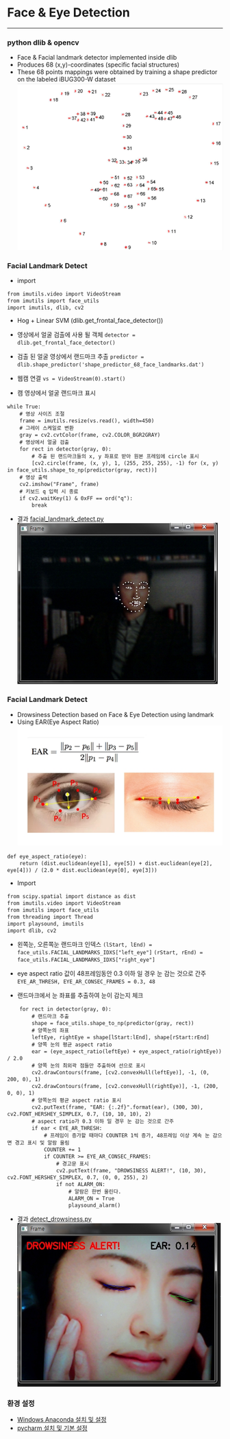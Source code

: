 # Face & Eye Detection

---
###  python dlib & opencv
- Face & Facial landmark detector implemented inside dlib
- Produces 68 (x,y)-coordinates (specific facial structures)
- These 68 points mappings were obtained by training a shape predictor on the labeled iBUG300-W dataset
![](/image/facial68.png)

### Facial Landmark Detect
- import
```
from imutils.video import VideoStream
from imutils import face_utils
import imutils, dlib, cv2
```

- Hog + Linear SVM (dlib.get_frontal_face_detector())
 - 영상에서 얼굴 검출에 사용 될 객체
 `detector = dlib.get_frontal_face_detector()`
 - 검출 된 얼굴 영상에서 랜드마크 추출
`predictor = dlib.shape_predictor('shape_predictor_68_face_landmarks.dat')`
 - 웹캠 연결
`vs = VideoStream(0).start()`

- 캠 영상에서 얼굴 랜드마크 표시
```
while True:
    # 영상 사이즈 조절
    frame = imutils.resize(vs.read(), width=450)
    # 그레이 스케일로 변환
    gray = cv2.cvtColor(frame, cv2.COLOR_BGR2GRAY)
    # 영상에서 얼굴 검출
    for rect in detector(gray, 0):
        # 추출 된 랜드마크들의 x, y 좌표로 받아 원본 프레임에 circle 표시
        [cv2.circle(frame, (x, y), 1, (255, 255, 255), -1) for (x, y) in face_utils.shape_to_np(predictor(gray, rect))]
    # 영상 출력
    cv2.imshow("Frame", frame)
    # 키보드 q 입력 시 종료
    if cv2.waitKey(1) & 0xFF == ord("q"):
        break
```

- 결과 [facial_landmark_detect.py](/facial_landmark_detect.py)
![](/image/landmark.jpg)

### Facial Landmark Detect
- Drowsiness Detection based on Face & Eye Detection using landmark
 - Using EAR(Eye Aspect Ratio)
![](/image/ear.jpg)
```
def eye_aspect_ratio(eye):
    return (dist.euclidean(eye[1], eye[5]) + dist.euclidean(eye[2], eye[4])) / (2.0 * dist.euclidean(eye[0], eye[3]))
```

- Import
```
from scipy.spatial import distance as dist
from imutils.video import VideoStream
from imutils import face_utils
from threading import Thread
import playsound, imutils
import dlib, cv2
```

- 왼쪽눈, 오른쪽눈 랜드마크 인덱스
`(lStart, lEnd) = face_utils.FACIAL_LANDMARKS_IDXS["left_eye"]`
`(rStart, rEnd) = face_utils.FACIAL_LANDMARKS_IDXS["right_eye"]
`
- eye aspect ratio 값이 48프레임동안 0.3 이하 일 경우 눈 감는 것으로 간주
`EYE_AR_THRESH, EYE_AR_CONSEC_FRAMES = 0.3, 48`

- 랜드마크에서 눈 좌표를 추출하여 눈이 감는지 체크
```
    for rect in detector(gray, 0):
        # 랜드마크 추출
        shape = face_utils.shape_to_np(predictor(gray, rect))
        # 양쪽눈의 좌표
        leftEye, rightEye = shape[lStart:lEnd], shape[rStart:rEnd]
        # 양쪽 눈의 평균 aspect ratio
        ear = (eye_aspect_ratio(leftEye) + eye_aspect_ratio(rightEye)) / 2.0
        # 양쪽 눈의 최외곽 점들만 추출하여 선으로 표시
        cv2.drawContours(frame, [cv2.convexHull(leftEye)], -1, (0, 200, 0), 1)
        cv2.drawContours(frame, [cv2.convexHull(rightEye)], -1, (200, 0, 0), 1)
        # 양쪽눈의 평균 aspect ratio 표시
        cv2.putText(frame, "EAR: {:.2f}".format(ear), (300, 30), cv2.FONT_HERSHEY_SIMPLEX, 0.7, (10, 10, 10), 2)
        # aspect ratio가 0.3 이하 일 경우 눈 감는 것으로 간주
        if ear < EYE_AR_THRESH:
            # 프레임이 증가할 때마다 COUNTER 1씩 증가, 48프레임 이상 계속 눈 감으면 경고 표시 및 알람 울림
            COUNTER += 1
            if COUNTER >= EYE_AR_CONSEC_FRAMES:
                # 경고문 표시
                cv2.putText(frame, "DROWSINESS ALERT!", (10, 30), cv2.FONT_HERSHEY_SIMPLEX, 0.7, (0, 0, 255), 2)
                if not ALARM_ON:
                    # 알람은 한번 울린다.
                    ALARM_ON = True
                    playsound_alarm()
```


- 결과 [detect_drowsiness.py](/detect_drowsiness.py)
![](/image/drowsiness.jpg)

### 환경 설정
- [Windows Anaconda 설치 및 설정](/env.md)
- [pycharm 설치 및 기본 설정](/pycharm.md)

